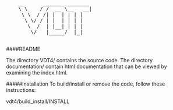 <pre>
    __      _______ _______ 
    \ \    / /  __ \__   __|
     \ \  / /| |  | | | |   
      \ \/ / | |  | | | |   
       \  /  | |__| | | |   
        \/   |_____/  |_|   
                        
</pre>

####README

The directory VDT4/ contains the source code. The directory documentation/ contain html 
documentation that can be viewed by examining the index.html.

#####Installation
To build/install or remove the code, follow these instructions:

vdt4/build_install/INSTALL




